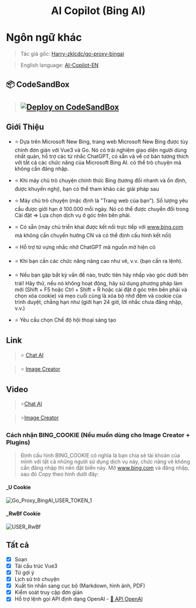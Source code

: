 <h1 align="center">AI Copilot (Bing AI)</h1>

# Ngôn ngữ khác
> Tác giả gốc: [Harry-zklcdc/go-proxy-bingai](https://github.com/Harry-zklcdc/go-proxy-bingai)

> English language: [AI-Copilot-EN](https://github.com/chokiproai/AI-Copilot-EN)

## 📦 CodeSandBox
> ## [![Deploy on CodeSandBox](https://codesandbox.io/static/img/play-codesandbox.svg)](https://codesandbox.io/p/devbox/github/chokiproai/AI-Copilot/tree/master?import=true)

## Giới Thiệu
- ⭐ Dựa trên Microsoft New Bing, trang web Microsoft New Bing được tùy chỉnh đơn giản với Vue3 và Go. Nó có trải nghiệm giao diện người dùng nhất quán, hỗ trợ các từ nhắc ChatGPT, có sẵn và về cơ bản tương thích với tất cả các chức năng của Microsoft Bing AI. có thể trò chuyện mà không cần đăng nhập.

- ⭐ Khi máy chủ trò chuyện chính thức Bing (tương đối nhanh và ổn định, được khuyến nghị), bạn có thể tham khảo các giải pháp sau

- ⭐ Máy chủ trò chuyện (mặc định là "Trang web của bạn"). Số lượng yêu cầu được giới hạn ở 100.000 mỗi ngày. Nó có thể được chuyển đổi trong Cài đặt => Lựa chọn dịch vụ ở góc trên bên phải.

- ⭐ Có sẵn (máy chủ triển khai được kết nối trực tiếp với www.bing.com mà không cần chuyển hướng CN và có thể định cấu hình kết nối)

- ⭐ Hỗ trợ từ vựng nhắc nhở ChatGPT mã nguồn mở hiện có

- ⭐ Khi bạn cần các chức năng nâng cao như vẽ, v.v. (bạn cần ra lệnh).

- ⭐ Nếu bạn gặp bất kỳ vấn đề nào, trước tiên hãy nhấp vào góc dưới bên trái! Hãy thử, nếu nó không hoạt động, hãy sử dụng phương pháp làm mới (Shift + F5 hoặc Ctrl + Shift + R hoặc cài đặt ở góc trên bên phải và chọn xóa cookie) và mẹo cuối cùng là xóa bộ nhớ đệm và cookie của trình duyệt, chẳng hạn như (giới hạn 24 giờ, lời nhắc chưa đăng nhập, v.v.)

- ⭐ Yêu cầu chọn Chế độ hội thoại sáng tạo

## Link 

>⭐ [Chat AI](https://ngoctuanai-copilot.hf.space)

>⭐ [Image Creator](https://ngoctuanai-copilot.hf.space/create)

## Video

>⭐[Chat AI](https://onedrive.live.com/embed?resid=750758803F9E18F7%21169&authkey=!AGg5_c6ntyVBk0s)

>⭐[Image Creator](https://onedrive.live.com/embed?resid=750758803F9E18F7%21170&authkey=!AA6KYWKRIIZ2_Ug)

### Cách nhận BING_COOKIE (Nếu muốn dùng cho Image Creator + Plugins)

> Định cấu hình BING_COOKIE có nghĩa là bạn chia sẻ tài khoản của mình với tất cả những người sử dụng dịch vụ này, chức năng vẽ không cần đăng nhập thì nên đặt biến này. Mở www.bing.com và đăng nhập, sau đó Copy theo hình dưới đây:
#### _U Cookie

![Go_Proxy_BingAI_USER_TOKEN_1](https://github-production-user-asset-6210df.s3.amazonaws.com/128912789/301841623-ae5265a6-9e7c-4475-86ce-3e1faaa70f1c.png?X-Amz-Algorithm=AWS4-HMAC-SHA256&X-Amz-Credential=AKIAVCODYLSA53PQK4ZA%2F20240202%2Fus-east-1%2Fs3%2Faws4_request&X-Amz-Date=20240202T122303Z&X-Amz-Expires=300&X-Amz-Signature=3233573f779313e1e01eb31dce38f0a300c25a09433379cce4ad701c2f667de4&X-Amz-SignedHeaders=host&actor_id=128912789&key_id=0&repo_id=711082295)
#### _RwBf Cookie

![USER_RwBf](https://github.com/chokiproai/AI-Copilot/assets/128912789/1688a3b2-fe9b-45a1-9eda-2b73f02cbc29)
## Tất cả

- [x] Soạn
- [x] Tái cấu trúc Vue3
- [x] Từ gợi ý
- [x] Lịch sử trò chuyện
- [x] Xuất tin nhắn sang cục bộ (Markdown, hình ảnh, PDF)
- [x] Kiểm soát truy cập đơn giản
- [x] Hỗ trợ lệnh gọi API định dạng OpenAI - [🤔 API OpenAI](https://github.com/chokiproai/AI-Copilot-EN/issues/3)